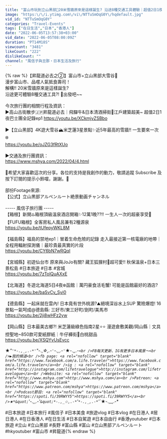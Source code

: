 ```yaml
---
title: "富山市玩到立山黑部🗻20米雪牆原來是這樣誕生? 沿途8種交通工具體驗｜超值2日1夜巴士團全記錄下集 #富山 #立山黑部 #昇龍道"
image: "https:\/\/i.ytimg.com\/vi\/NTTuSmOqG0Y\/hqdefault.jpg"
vid_id: "NTTuSmOqG0Y"
categories: "Travel-Events"
tags: ["在日生活","日本","香港人"]
date: "2022-06-05T13:57:38+03:00"
vid_date: "2022-06-05T08:00:09Z"
duration: "PT14M18S"
viewcount: "3481"
likeCount: "222"
dislikeCount: ""
channel: "風信子與旦那・日本生活及旅行"
---
```

{% raw %}【昇龍道必去之②】富山市+立山黑部大雪谷🗻<br />漫步富山市、品嚐人氣抵食壽司！<br />解構!! 20米雪牆原來是這樣誕生?<br />沿途更可體驗8種交通工具?! 🚌出發吧~~<br /><br />今次旅行團的相關行程及資訊：<br />▶高山古街散步🇯🇵昇龍道必去｜飛驒牛&amp;日本清酒掃街🍶江戶建築超美~ 超值2日1夜巴士團全記錄ep1 <a rel="nofollow" target="blank" href="https://youtu.be/XCkmjvZSBbo">https://youtu.be/XCkmjvZSBbo</a><br /><br />▶【立山黑部】4K遊大雪谷🏔️米芝蓮3星景點✨近5年最高的雪牆!! 一生要來一次❄️<br /><a rel="nofollow" target="blank" href="https://youtu.be/oJZG3fRtXUo">https://youtu.be/oJZG3fRtXUo</a><br /><br />▶交通及旅行團資訊：<br /><a rel="nofollow" target="blank" href="https://www.mshya.com/2022/04/4.html">https://www.mshya.com/2022/04/4.html</a><br /><br />💖希望大家喜歡這次的分享。各位的支持是我創作的動力，敬請追蹤 Subscribe 及按下訂閱的提示小鈴噹，謝謝。💖<br /><br />部份Footage來源:<br />【公式】立山黒部アルペンルート絶景動画チャンネル<br /><br />-----  風信子旅行團  -----<br />【箱根】新開♨️箱根頂級溫泉酒店開箱✨12萬1晚??!! 一生人一次的超豪享受🤩【FUFU箱根】全客房私人風呂兼有2種源泉<br /><a rel="nofollow" target="blank" href="https://youtu.be/tUfepyWKL8M">https://youtu.be/tUfepyWKL8M</a><br /><br />【福島縣】福島的禁地ep1｜冒着生命危險的記錄 走入最接近第一核電廠的地帶｜全程用輻射探測儀｜最珍貴最真實的片段<br /><a rel="nofollow" target="blank" href="https://youtu.be/CY6bN7wRQqI">https://youtu.be/CY6bN7wRQqI</a><br /><br />【宮城縣】初遊仙台市 原來與JoJo有關? 藏王狐狸村🦊超可愛!! 秋保溫泉+日本三景松島 #日本旅遊 #日本 #宮城<br /><a rel="nofollow" target="blank" href="https://youtu.be/7zTolQuAXxE">https://youtu.be/7zTolQuAXxE</a><br /><br />【北海道】冬遊北海道5日4夜❄️函館｜萬円豪食活毛蟹! 可能是函館最好的酒店? <br /><a rel="nofollow" target="blank" href="https://youtu.be/baSvCv_Syi0">https://youtu.be/baSvCv_Syi0</a><br /><br />【德島縣】一起床就在雲內! 日本竟有世外桃源?⛰️絕境深谷水上SUP 驚險爆燈! 16景點一氣呵成@德島縣: 三好市/東三好町/劍町/美馬市<br /><a rel="nofollow" target="blank" href="https://youtu.be/2ji8wHFz2yw">https://youtu.be/2ji8wHFz2yw</a><br /><br />【岡山縣】日本最美古鄉?! 米芝蓮級綠色指南2星⭐⭐ 漫遊倉敷美觀/岡山縣｜文具控聖地~850款可愛紙膠紙｜牛仔褲街👖白桃甜品<br /><a rel="nofollow" target="blank" href="https://youtu.be/XSQYvUsEvcc">https://youtu.be/XSQYvUsEvcc</a><br /><br />★*&quot;`'*-.,_,.-*'`&quot;*-.,_☆,.-*`'`*-.,_,.-*`'`*★-.,_,.-*`<br />FB每天更新、IG有更多日本風景～<br />▶我的頻道<br />fb page: <a rel="nofollow" target="blank" href="https://www.facebook.com/a.life.traveler">https://www.facebook.com/a.life.traveler</a><br />ig : <a rel="nofollow" target="blank" href="http://instagram.com/lifetravelogue">http://instagram.com/lifetravelogue</a><br />Website: <a rel="nofollow" target="blank" href="http://www.mshya.com">http://www.mshya.com</a><br />Patreon: <a rel="nofollow" target="blank" href="https://www.patreon.com/mshya">https://www.patreon.com/mshya</a><br />Podcast節目: <a rel="nofollow" target="blank" href="https://spoti.fi/39RWYY5">https://spoti.fi/39RWYY5</a><br />★*&quot;`'*-.,_,.-*'`&quot;*-.,_☆,.-*`'`*-.,_,.-*`'`*★-.,_,.-*<br /><br />#日本旅遊 #日本旅行 #風信子 #日本美食 #旅遊vlog #日本vlog #在日港人 #居日港人 #在日香港人 #在日生活 #日本自駕遊 #日本自由行 #香港youtuber #日本旅遊 #立山 #立山黑部 #長野 #富山縣 #富山  #立山黒部アルペンルート #hkyoutuber #富山市 #昇龍道{% endraw %}
